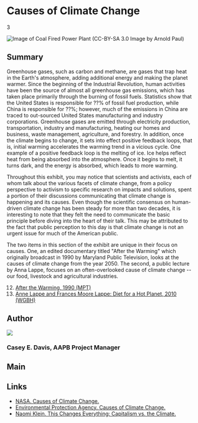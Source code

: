 # Causes of Climate Change

3

![Image of Coal Fired Power Plant (CC-BY-SA 3.0 Image by Arnold Paul)](https://s3.amazonaws.com/americanarchive.org/exhibits/ClimateChange_Section3_Causes.jpg)

## Summary

Greenhouse gases, such as carbon and methane, are gases that trap heat in the Earth's atmosphere, adding additional energy and making the planet warmer. Since the beginning of the Industrial Revolution, human activities have been the source of almost all greenhouse gas emissions, which has taken place primarily through the burning of fossil fuels. Statistics show that the United States is responsible for ??% of fossil fuel production, while China is responsible for ??%; however, much of the emissions in China are traced to out-sourced United States manufacturing and industry corporations. Greenhouse gases are emitted through electricity production, transportation, industry and manufacturing, heating our homes and business, waste management, agriculture, and forestry. In addition, once the climate begins to change, it sets into effect positive feedback loops, that is, initial warming accelerates the warming trend in a vicious cycle. One example of a positive feedback loop is the melting of ice. Ice helps reflect heat from being absorbed into the atmosphere. Once it begins to melt, it turns dark, and the energy is absorbed, which leads to more warming. 

Throughout this exhibit, you may notice that scientists and activists, each of whom talk about the various facets of climate change, from a policy perspective to activism to specific research on impacts and solutions, spent a portion of their discussions communicating that climate change is happening and its causes. Even though the scientific consensus on human-driven climate change has been steady for more than two decades, it is interesting to note that they felt the need to communicate the basic principle before diving into the heart of their talk. This may be attributed to the fact that public perception to this day is that climate change is not an urgent issue for much of the American public.

The two items in this section of the exhibit are unique in their focus on causes. One, an edited documentary titled "After the Warming" which originally broadcast in 1990 by Maryland Public Television, looks at the causes of climate change from the year 2050. The second, a public lecture by Anna Lappe, focuses on an often-overlooked cause of climate change -- our food, livestock and agricultural industries.

12.	 [After the Warming, 1990 (MPT)](/catalog/cpb-aacip_394-65h9wd4r)
13.	[Anne Lappe and Frances Moore Lappe: Diet for a Hot Planet, 2010 (WGBH)](/catalog/cpb-aacip_15-930ns0m03c)

## Author

<img class="img-circle" src="https://s3.amazonaws.com/americanarchive.org/staff/Staff_Davis.jpg"/>

### Casey E. Davis, AAPB Project Manager

## Main

## Links

- [NASA. Causes of Climate Change.](http://climate.nasa.gov/causes/)
- [Environmental Protection Agency. Causes of Climate Change.](http://www.epa.gov/climatechange/science/causes.html)
- [Naomi Klein. This Changes Everything: Capitalism vs. the Climate.](http://thischangeseverything.org/)



